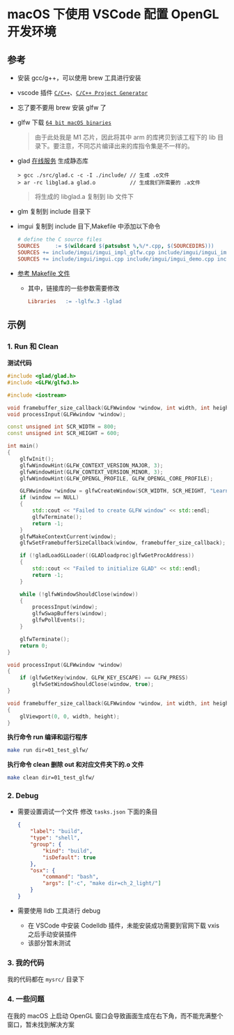 # macOS 下使用 VSCode 配置 OpenGL 开发环境

## 参考

-   安装 gcc/g++，可以使用 brew 工具进行安装

-   vscode 插件 [`C/C++`](https://marketplace.visualstudio.com/items?itemName=ms-vscode.cpptools)、[`C/C++ Project Generator`](https://marketplace.visualstudio.com/items?itemName=danielpinto8zz6.c-cpp-project-generator)

-   忘了要不要用 brew 安装 glfw 了

-   glfw 下载 [`64 bit macOS binaries`](https://www.glfw.org/download.html)

    > 由于此处我是 M1 芯片，因此将其中 arm 的库拷贝到该工程下的 lib 目录下。要注意，不同芯片编译出来的库指令集是不一样的。

-   glad [在线服务](https://glad.dav1d.de/) 生成静态库
    ```
    > gcc ./src/glad.c -c -I ./include/ // 生成 .o文件
    > ar -rc libglad.a glad.o           // 生成我们所需要的 .a文件
    ```
    > 将生成的 libglad.a 复制到 lib 文件下
-   glm 复制到 include 目录下

-   imgui 复制到 include 目下,Makefile 中添加以下命令
    ```mk
    # define the C source files
    SOURCES		:= $(wildcard $(patsubst %,%/*.cpp, $(SOURCEDIRS)))
    SOURCES	+= include/imgui/imgui_impl_glfw.cpp include/imgui/imgui_impl_opengl3.cpp
    SOURCES	+= include/imgui/imgui.cpp include/imgui/imgui_demo.cpp include/imgui/imgui_draw.cpp include/imgui/imgui_widgets.cpp
    ```

-   [参考 Makefile 文件](https://github.com/yocover/start-learning-opengl/blob/main/Makefile)
    - 其中，链接库的一些参数需要修改
        ```mk
        Libraries	:= -lglfw.3 -lglad
        ```

## 示例

### 1. Run 和 Clean

**测试代码**

```c++
#include <glad/glad.h>
#include <GLFW/glfw3.h>

#include <iostream>

void framebuffer_size_callback(GLFWwindow *window, int width, int height);
void processInput(GLFWwindow *window);

const unsigned int SCR_WIDTH = 800;
const unsigned int SCR_HEIGHT = 600;

int main()
{
	glfwInit();
	glfwWindowHint(GLFW_CONTEXT_VERSION_MAJOR, 3);
	glfwWindowHint(GLFW_CONTEXT_VERSION_MINOR, 3);
	glfwWindowHint(GLFW_OPENGL_PROFILE, GLFW_OPENGL_CORE_PROFILE);

	GLFWwindow *window = glfwCreateWindow(SCR_WIDTH, SCR_HEIGHT, "LearnOpenGL", NULL, NULL);
	if (window == NULL)
	{
		std::cout << "Failed to create GLFW window" << std::endl;
		glfwTerminate();
		return -1;
	}
	glfwMakeContextCurrent(window);
	glfwSetFramebufferSizeCallback(window, framebuffer_size_callback);

	if (!gladLoadGLLoader((GLADloadproc)glfwGetProcAddress))
	{
		std::cout << "Failed to initialize GLAD" << std::endl;
		return -1;
	}

	while (!glfwWindowShouldClose(window))
	{
		processInput(window);
		glfwSwapBuffers(window);
		glfwPollEvents();
	}

	glfwTerminate();
	return 0;
}

void processInput(GLFWwindow *window)
{
	if (glfwGetKey(window, GLFW_KEY_ESCAPE) == GLFW_PRESS)
		glfwSetWindowShouldClose(window, true);
}

void framebuffer_size_callback(GLFWwindow *window, int width, int height)
{
	glViewport(0, 0, width, height);
}
```

**执行命令 run 编译和运行程序**

```Bash
make run dir=01_test_glfw/
```

**执行命令 clean 删除 out 和对应文件夹下的.o 文件**

```Bash
make clean dir=01_test_glfw/
```

### 2. Debug

-   需要设置调试一个文件 修改 `tasks.json` 下面的条目
    ```json
    {
        "label": "build",
        "type": "shell",
        "group": {
            "kind": "build",
            "isDefault": true
        },
        "osx": {
            "command": "bash",
            "args": ["-c", "make dir=ch_2_light/"]
        }
    }
    ```

-   需要使用 lldb 工具进行 debug
    -   在 VSCode 中安装 Codelldb 插件，未能安装成功需要到官网下载 vxis 之后手动安装插件
    -   该部分暂未测试

### 3. 我的代码

我的代码都在 `mysrc/` 目录下

### 4. 一些问题

在我的 macOS 上启动 OpenGL 窗口会导致画面生成在右下角，而不能充满整个窗口，暂未找到解决方案